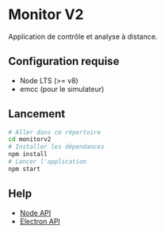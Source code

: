 # Monitor V2

Application de contrôle et analyse à distance.

## Configuration requise

- Node LTS (>= v8)
- emcc (pour le simulateur)

## Lancement

```bash
# Aller dans ce répertoire
cd monitorv2
# Installer les dépendances
npm install
# Lancer l'application
npm start
```

## Help

- [Node API](https://nodejs.org/dist/latest-v8.x/docs/api/)
- [Electron API](https://electronjs.org/#get-started)
